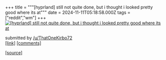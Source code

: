 +++
title = """[hyprland] still not quite done, but i thought i looked pretty good where its at"""
date = 2024-11-11T05:18:58.000Z
tags = ["reddit","wm"]
+++
[![[hyprland] still not quite done, but i thought i looked pretty good where its at](https://b.thumbs.redditmedia.com/QAB3vISQiPyK-kU2c3uu5j8fZFEQRUvcMnR6w9RxBgQ.jpg "[hyprland] still not quite done, but i thought i looked pretty good where its at")](https://www.reddit.com/r/unixporn/comments/1goksk9/hyprland_still_not_quite_done_but_i_thought_i/)

submitted by [/u/ThatOneKirbo72](https://www.reddit.com/user/ThatOneKirbo72)  
[\[link\]](https://www.reddit.com/gallery/1goksk9) [\[comments\]](https://www.reddit.com/r/unixporn/comments/1goksk9/hyprland_still_not_quite_done_but_i_thought_i/)

[[source]](https://www.reddit.com/r/unixporn/comments/1goksk9/hyprland_still_not_quite_done_but_i_thought_i/)
